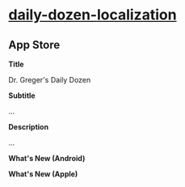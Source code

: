 # [daily-dozen-localization][t]
[t]:https://github.com/nutritionfactsorg

## App Store

**Title**

Dr. Greger's Daily Dozen

**Subtitle**

...

**Description**

...

**What's New (Android)**


**What's New (Apple)**


